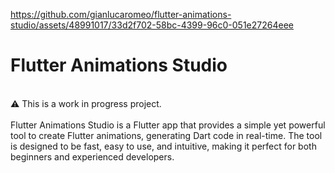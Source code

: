 https://github.com/gianlucaromeo/flutter-animations-studio/assets/48991017/33d2f702-58bc-4399-96c0-051e27264eee


# Flutter Animations Studio
<br>
⚠️ This is a work in progress project.

<br>
<br>
Flutter Animations Studio is a Flutter app that provides a simple yet powerful tool to create Flutter animations, generating Dart code in real-time. The tool is designed to be fast, easy to use, and intuitive, making it perfect for both beginners and experienced developers.
